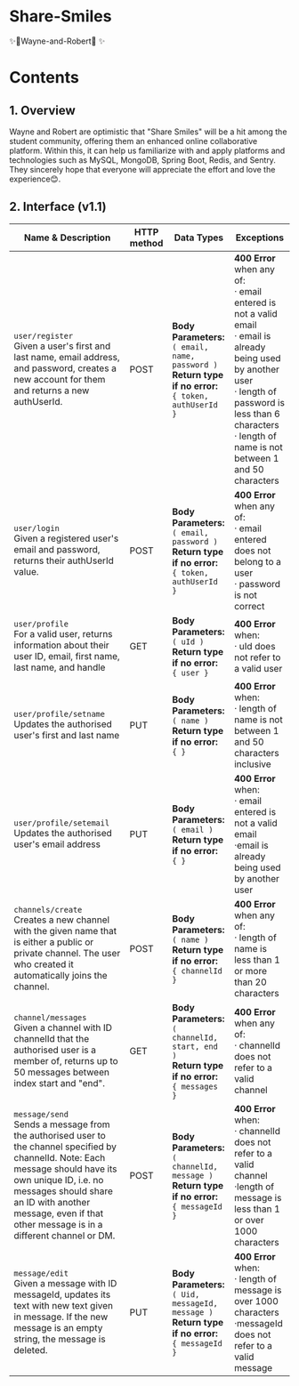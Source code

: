 # Share-Smiles

✨🥜Wayne-and-Robert🥜 ✨

# Contents
## 1. Overview
Wayne and Robert are optimistic that "Share Smiles" will be a hit among the student community, offering them an enhanced online collaborative platform. Within this, it can help us familiarize with and apply platforms and technologies such as MySQL, MongoDB, Spring Boot, Redis, and Sentry. They sincerely hope that everyone will appreciate the effort and love the experience😊.

## 2. Interface (v1.1)
| Name & Description   | HTTP method | Data Types                                           | Exceptions                                                   |
|----------------------|-------------|------------------------------------------------------|--------------------------------------------------------------|
| `user/register`<br>Given a user's first and last name, email address, and password, creates a new account for them and returns a new authUserId.        | POST        | **Body Parameters:**<br>`( email, name, password )`<br>**Return type if no error:**<br>`{ token, authUserId }` | **400 Error** when any of:<br>· email entered is not a valid email<br>· email is already being used by another user<br>· length of password is less than 6 characters<br>· length of name is not between 1 and 50 characters 
| `user/login`<br>Given a registered user's email and password, returns their authUserId value.        | POST        | **Body Parameters:**<br>`( email, password )`<br>**Return type if no error:**<br>`{ token, authUserId }` | **400 Error** when any of:<br>· email entered does not belong to a user<br>· password is not correct
| `user/profile`<br>For a valid user, returns information about their user ID, email, first name, last name, and handle       | GET        | **Body Parameters:**<br>`( uId )`<br>**Return type if no error:**<br>`{ user }` | **400 Error** when:<br>· uId does not refer to a valid user
| `user/profile/setname`<br>Updates the authorised user's first and last name       | PUT         | **Body Parameters:**<br>`( name )`<br>**Return type if no error:**<br>`{ }` | **400 Error** when:<br>· length of name is not between 1 and 50 characters inclusive
| `user/profile/setemail`<br>Updates the authorised user's email address       | PUT         | **Body Parameters:**<br>`( email )`<br>**Return type if no error:**<br>`{ }` | **400 Error** when:<br>· email entered is not a valid email<br>·email is already being used by another user
| `channels/create`<br>Creates a new channel with the given name that is either a public or private channel. The user who created it automatically joins the channel.        | POST        | **Body Parameters:**<br>`( name )`<br>**Return type if no error:**<br>`{ channelId }` | **400 Error** when any of:<br>· length of name is less than 1 or more than 20 characters
| `channel/messages`<br>Given a channel with ID channelId that the authorised user is a member of, returns up to 50 messages between index start and "end".       | GET        | **Body Parameters:**<br>`( channelId, start, end )`<br>**Return type if no error:**<br>`{ messages }` | **400 Error** when any of:<br>· channelId does not refer to a valid channel
| `message/send`<br>Sends a message from the authorised user to the channel specified by channelId. Note: Each message should have its own unique ID, i.e. no messages should share an ID with another message, even if that other message is in a different channel or DM.       | POST        | **Body Parameters:**<br>`( channelId, message )`<br>**Return type if no error:**<br>`{ messageId }` | **400 Error** when:<br>· channelId does not refer to a valid channel<br>·length of message is less than 1 or over 1000 characters
| `message/edit`<br>Given a message with ID messageId, updates its text with new text given in message. If the new message is an empty string, the message is deleted.       | PUT        | **Body Parameters:**<br>`( Uid, messageId, message )`<br>**Return type if no error:**<br>`{ messageId }` | **400 Error** when:<br>· length of message is over 1000 characters<br>·messageId does not refer to a valid message | **403 Error** when: <br>message was not sent by this user
